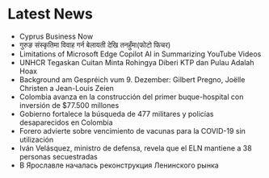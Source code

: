 # Latest News
-  Cyprus Business Now
-  गुरुङ संस्कृतिमा विवाह गर्न बेलायती देखि तनहुँमा(फोटो फिचर)
-  Limitations of Microsoft Edge Copilot AI in Summarizing YouTube Videos
-  UNHCR Tegaskan Cuitan Minta Rohingya Diberi KTP dan Pulau Adalah Hoax
-  Background am Gespréich vum 9. Dezember: Gilbert Pregno, Joëlle Christen a Jean-Louis Zeien
-  Colombia avanza en la construcción del primer buque-hospital con inversión de $77.500 millones
-  Gobierno fortalece la búsqueda de 477 militares y policías desaparecidos en Colombia
-  Forero advierte sobre vencimiento de vacunas para la COVID-19 sin utilización
-  Iván Velásquez, ministro de defensa, revela que el ELN mantiene a 38 personas secuestradas
-  В Ярославле началась реконструкция Ленинского рынка
